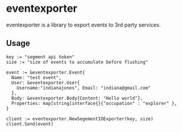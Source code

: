 # eventexporter

eventexporter is a library to export events to 3rd party services.

## Usage

    key := "segment api token"
    size := "size of events to accumulate before flushing"

    event := &eventexporter.Event{
      Name: "test event",
      User: &eventexporter.User{
        Username:"indianajones", Email: "indiana@gmail.com"
      },
      Body: &eventexporter.Body{Content: "Hello world"},
      Properties: map[string]interface{}{"occupation" : "explorer" },
    }

    client := eventexporter.NewSegementIOExporter(key, size)
    client.Send(event)
